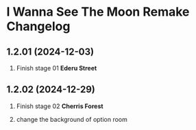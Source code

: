 # I Wanna See The Moon Remake Changelog

## 1.2.01 (2024-12-03)

1. Finish stage 01 **Ederu Street**

## 1.2.02 (2024-12-29)

1. Finish stage 02 **Cherris Forest**

2. change the background of option room
